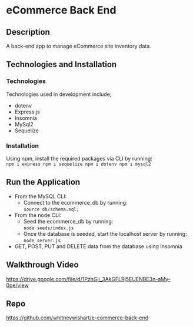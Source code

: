 # eCommerce Back End
## Description
A back-end app to manage eCommerce site inventory data.


## Technologies and Installation
### Technologies
Technologies used in development include;
- dotenv
- Express.js
- Insomnia
- MySql2
- Sequelize


### Installation
Using npm, install the required packages via CLI by running:<br>
`npm i express npm i sequelize npm i dotenv npm i mysql2`


## Run the Application
- From the MySQL CLI: 
  - Connect to the ecommerce_db by running:<br>
 `source db/schema.sql;`
- From the node CLI:
   - Seed the ecommerce_db by running:<br>
`node seeds/index.js`
  - Once the database is seeded, start the localhost server by running:<br>
`node server.js`
- GET, POST, PUT and DELETE data from the database using Insomnia

## Walkthrough Video
https://drive.google.com/file/d/1PzhGii_3AkGFLRj5EUENBE3n-aMy-0pe/view


## Repo
https://github.com/whitneywishart/e-commerce-back-end
